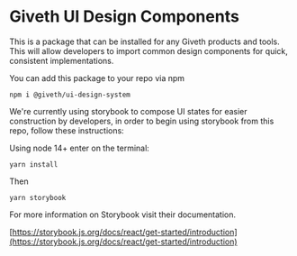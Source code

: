 
# Giveth UI Design Components

This is a package that can be installed for any Giveth products and tools. This will allow developers to import common design components for quick, consistent implementations.

You can add this package to your repo via npm

```
npm i @giveth/ui-design-system
```

We're currently using storybook to compose UI states for easier construction by developers, in order to begin using storybook from this repo, follow these instructions:

Using node 14+ enter on the terminal:

`yarn install`

Then

`yarn storybook`


For more information on Storybook visit their documentation.

[https://storybook.js.org/docs/react/get-started/introduction](https://storybook.js.org/docs/react/get-started/introduction)
